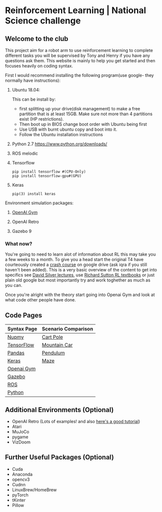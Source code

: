 # Reinforcement Learning | National Science challenge

## Welcome to the club

This project aim for a robot arm to use reinforcement learning to complete different tasks you will be supervised by Tony and Henry if you have any questions ask them.
This website is mainly to help you get started and then focuses heavily on coding syntax.

First I would recommend installing the following program(use google- they normally have instructions):

1) Ubuntu 18.04:
  
    This can be install by:
     - first splitting up your drive(disk management) to make a free partition that is at least 15GB. Make sure not more than 4 partitions exist (HP restrictions).
     - Then boot up in BIOS change boot order with Ubuntu being first
     - Use USB with burnt ubuntu copy and boot into it.
     - Follow the Ubuntu installation instructions
  
2) Python 2.7 
  https://www.python.org/downloads/
  
3) ROS melodic
  
4) Tensorflow 
   ```
   pip install tensorflow #(CPU-Only)
   pip install tensorflow-gpu#(GPU)
   ```
   
5) Keras 
   ```
   pip(3) install keras
   ```
  
  Environment simulation packages: 
  
1) [OpenAI Gym](https://gym.openai.com/docs/)
   
2) OpenAI Retro

3) Gazebo 9


### What now?


You're going to need to learn alot of information about RL this may take you a few weeks to a month. To give you a head start the original T4 have courteously created a [crash course](https://drive.google.com/drive/folders/1kUGb7GeAGOXibj2j9bKyk6hMWCEkN-kG) on google drive (ask iqra if you still haven't been added). This is a very basic overview of the content to get into specifics see [David Silver lectures](http://www0.cs.ucl.ac.uk/staff/d.silver/web/Teaching.html), use [Richard Sutton RL textbooks](http://incompleteideas.net/book/bookdraft2018jan1.pdf) or just plain old google but most importantly try and work toghether as much as you can. 

Once you're alright with the theory start going into Openai Gym and look at what code other people have done.

## Code Pages

| Syntax Page| Scenario Comparison |
| ------------- | ------------------- |
| [Nupmy](./Numpy.md) | [Cart Pole](./ScenarioComparsion/Cartpole.md) |
| [TensorFlow](./Tensorflow.md) | [Mountain Car](./ScenarioComparsion/MountainCar.md) |
| [Pandas](./Pandas.md) | [Pendulum](./ScenarioComparsion/Pendulum.md) |
| [Keras](./Keras.md) | [Maze](./ScenarioComparsion/Maze.md) |
| [Openai Gym](./Gym.md) |  |
| [Gazebo](./Gazebo.md) |  |
| [ROS](./ROS.md) |  | 
| [Python](./Python.md) |  |

## Additional Environments (Optional)

- OpenAI Retro (Lots of examples! and also [here's a good tutorial](https://medium.freecodecamp.org/an-introduction-to-reinforcement-learning-4339519de419))
- Atari
- MuJoCo
- pygame
- VizDoom


## Further Useful Packages (Optional)

- Cuda
- Anaconda
- opencv3 
- Cudnn
- LinuxBrew/HomeBrew
- pyTorch
- tKinter
- Pillow



